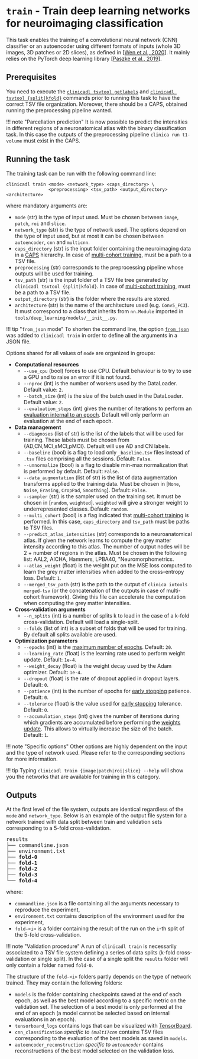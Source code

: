 # `train` - Train deep learning networks for neuroimaging classification

This task enables the training of a convolutional neural network (CNN) classifier or an autoencoder using 
different formats of inputs  (whole 3D images, 3D patches or 2D slices), as defined in 
[[Wen et al., 2020](https://doi.org/10.1016/j.media.2020.101694)]. 
It mainly relies on the PyTorch deep learning library 
[[Paszke et al., 2019](https://papers.nips.cc/paper/9015-pytorch-an-imperative-style-high-performance-deep-learning-library)].

## Prerequisites
You need to execute the [`clinicadl tsvtool getlabels`](../TSVTools.md#getlabels---extract-labels-specific-to-alzheimers-disease) 
and [`clinicadl tsvtool {split|kfold}`](../TSVTools.md#split---single-split-observing-similar-age-and-sex-distributions) commands
prior to running this task to have the correct TSV file organization.
Moreover, there should be a CAPS, obtained running the preprocessing pipeline wanted.

!!! note "Parcellation prediction"
    It is now possible to predict the intensities in different regions of a neuronatomical atlas
    with the binary classification task. In this case the outputs of the preprocessing pipeline
    `clinica run t1-volume` must exist in the CAPS.
    

## Running the task
The training task can be run with the following command line:
```
clinicadl train <mode> <network_type> <caps_directory> \
                <preprocessing> <tsv_path> <output_directory> <architecture>
```
where mandatory arguments are:

- `mode` (str) is the type of input used. Must be chosen between `image`, `patch`, `roi` and `slice`.
- `network_type` (str) is the type of network used. 
The options depend on the type of input used, but at most it can be chosen between `autoencoder`, `cnn` and `multicnn`.
- `caps_directory` (str) is the input folder containing the neuroimaging data in a [CAPS](https://aramislab.paris.inria.fr/clinica/docs/public/latest/CAPS/Introduction/) hierarchy.
In case of [multi-cohort training](Details.md#multi-cohort), must be a path to a TSV file.
- `preprocessing` (str) corresponds to the preprocessing pipeline whose outputs will be used for training. 
- `tsv_path` (str) is the input folder of a TSV file tree generated by `clinicadl tsvtool {split|kfold}`.
In case of [multi-cohort training](Details.md#multi-cohort), must be a path to a TSV file.
- `output_directory` (str) is the folder where the results are stored.
- `architecture` (str) is the name of the architecture used (e.g. `Conv5_FC3`). 
It must correspond to a class that inherits from `nn.Module` imported in `tools/deep_learning/models/__init__.py`.

!!! tip "`from_json` mode"
    To shorten the command line, the option [`from_json`](Retrain.md) was added to `clinicadl train` in order
    to define all the arguments in a JSON file.

Options shared for all values of `mode` are organized in groups:

- **Computational resources**
    - `--use_cpu` (bool) forces to use CPU. Default behaviour is to try to use a GPU and to raise an error if it is not found.
    - `--nproc` (int) is the number of workers used by the DataLoader. Default value: `2`.
    - `--batch_size` (int) is the size of the batch used in the DataLoader. Default value: `2`.
    - `--evaluation_steps` (int) gives the number of iterations to perform an [evaluation internal to an epoch](Details.md#evaluation). 
    Default will only perform an evaluation at the end of each epoch.
- **Data management**
    - `--diagnoses` (list of str) is the list of the labels that will be used for training. 
    These labels must be chosen from {AD,CN,MCI,sMCI,pMCI}. Default will use AD and CN labels.
    - `--baseline` (bool) is a flag to load only `_baseline.tsv` files instead of `.tsv` files comprising all the sessions. Default: `False`.
    - `--unnormalize` (bool) is a flag to disable min-max normalization that is performed by default. Default: `False`.
    - `--data_augmentation` (list of str) is the list of data augmentation transforms applied to the training data.
    Must be chosen in [`None`, `Noise`, `Erasing`, `CropPad`, `Smoothing`]. Default: `False`.
    - `--sampler` (str) is the sampler used on the training set. It must be chosen in [`random`, `weighted`]. 
    `weighted` will give a stronger weight to underrepresented classes. Default: `random`.
    - `--multi_cohort` (bool) is a flag indicated that [multi-cohort training](Details.md#multi-cohort) is performed.
    In this case, `caps_directory` and `tsv_path` must be paths to TSV files.
    - `--predict_atlas_intensities` (str) corresponds to a neuroanatomical atlas.
    If given the network learns to compute the grey matter intensity
    according to this atlas. The number of output nodes will be 2 + number of regions in the atlas.
    Must be chosen in the following list: AAL2, AICHA, Hammers, LPBA40, "Neuromorphometrics.
    - `--atlas_weight` (float) is the weight put on the MSE loss computed to learn the grey matter intensities
    when added to the cross-entropy loss. Default: `1`.
    -  `--merged_tsv_path` (str) is the path to the output of `clinica iotools merged-tsv` (or the concatenation
    of the outputs in case of multi-cohort framework). Giving this file can accelerate the computation when
    computing the grey matter intensities.
- **Cross-validation arguments**
    - `--n_splits` (int) is a number of splits k to load in the case of a k-fold cross-validation. Default will load a single-split.
    - `--folds` (list of int) is a subset of folds that will be used for training. By default all splits available are used. 
- **Optimization parameters**
    - `--epochs` (int) is the [maximum number of epochs](Details.md#stopping-criterion). Default: `20`.
    - `--learning_rate` (float) is the learning rate used to perform weight update. Default: `1e-4`.
    - `--weight_decay` (float) is the weight decay used by the Adam optimizer. Default: `1e-4`.
    - `--dropout` (float) is the rate of dropout applied in dropout layers. Default: `0`.
    - `--patience` (int) is the number of epochs for [early stopping](Details.md#stopping-criterion) patience. Default: `0`.
    - `--tolerance` (float) is the value used for [early stopping](Details.md#stopping-criterion) tolerance. Default: `0`.
    - `--accumulation_steps` (int) gives the number of iterations during which gradients are accumulated before performing the [weights update](Details.md#optimization). 
    This allows to virtually increase the size of the batch. Default: `1`.

!!! note "Specific options"
    Other options are highly dependent on the input and the type of network used. 
    Please refer to the corresponding sections for more information.

!!! tip
    Typing `clinicadl train {image|patch|roi|slice} --help` will show you the networks that are available for training in this category.

## Outputs

At the first level of the file system, outputs are identical regardless of the `mode` and `network_type`.
Below is an example of the output file system for a network trained with data split between train and validation sets 
corresponding to a 5-fold cross-validation.

<pre>
results
├── commandline.json
├── environment.txt
├── <b>fold-0</b>
├── <b>fold-1</b>
├── <b>fold-2</b>
├── <b>fold-3</b>
└── <b>fold-4</b>
</pre>

where:

- `commandline.json` is a file containing all the arguments necessary to reproduce the experiment,
- `environment.txt` contains description of the environment used for the experiment,
- `fold-<i>` is a folder containing the result of the run on the `i`-th split of the 5-fold cross-validation.

!!! note "Validation procedure"
    A run of `clinicadl train` is necessarily associated to a TSV file system defining a series of data splits (k-fold cross-validation or single split). 
    In the case of a single split the `results` folder will only contain a folder named `fold-0`.

The structure of the `fold-<i>` folders partly depends on the type of network trained. They may contain the following folders:

- `models` is the folder containing checkpoints saved at the end of each epoch, 
as well as the best model according to a specific metric on the validation set. 
The selection of a best model is only performed at the end of an epoch (a model cannot be selected based on internal evaluations in an epoch).
- `tensorboard_logs` contains logs that can be visualized with [TensorBoard](https://www.tensorflow.org/tensorboard).
- `cnn_classification` *specific to `(multi)cnn`* contains TSV files corresponding to the evaluation of the best models as saved in `models`.
- `autoencoder_reconstruction` *specific to `autoencoder`* contains reconstructions of the best model selected on the validation loss.
